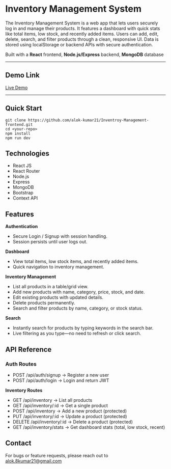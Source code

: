 # Inventory Management System

The Inventory Management System is a web app that lets users securely log in and manage their products. It features a dashboard with quick stats like total items, low stock, and recently added items. Users can add, edit, delete, search, and filter products through a clean, responsive UI. Data is stored using localStorage or backend APIs with secure authentication.

Built with a **React** frontend, **Node.js/Express** backend, **MongoDB** database

---

## Demo Link

[Live Demo](https://inventroy-management-frontend.vercel.app/login)

---

## Quick Start

```
git clone https://github.com/alok-kumar21/Inventroy-Management-frontend.git
cd <your-repo>
npm install
npm run dev

```

## Technologies

- React JS
- React Router
- Node.js
- Express
- MongoDB
- Bootstrap
- Context API

## Features

**Authentication**

- Secure Login / Signup with session handling.
- Session persists until user logs out.

**Dashboard**

- View total items, low stock items, and recently added items.
- Quick navigation to inventory management.

**Inventory Management**

- List all products in a table/grid view.
- Add new products with name, category, price, stock, and date.
- Edit existing products with updated details.
- Delete products permanently.
- Search and filter products by name, category, or stock status.

**Search**

- Instantly search for products by typing keywords in the search bar.
- Live filtering as you type—no need to refresh or click search.

## API Reference

### **Auth Routes**<br>

- POST /api/auth/signup → Register a new user
- POST /api/auth/login → Login and return JWT

**Inventory Routes**

- GET /api/inventory → List all products
- GET /api/inventory/:id → Get a single product
- POST /api/inventory → Add a new product (protected)
- PUT /api/inventory/:id → Update a product (protected)
- DELETE /api/inventory/:id → Delete a product (protected)
- GET /api/inventory/stats → Get dashboard stats (total, low stock, recent)

## Contact

For bugs or feature requests, please reach out to alok.8kumar21@gmail.com
